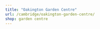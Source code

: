 ```yaml
---
title: "Oakington Garden Centre"
url: /cambridge/oakington-garden-centre/
shop: garden centre
---
```

